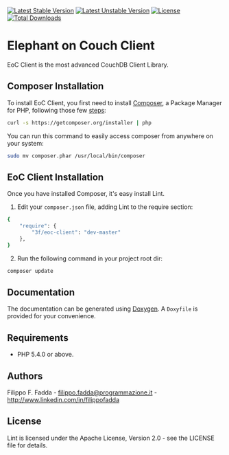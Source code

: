 [![Latest Stable Version](https://poser.pugx.org/3f/eoc-client/v/stable.png)](https://packagist.org/packages/3f/eoc-client)
[![Latest Unstable Version](https://poser.pugx.org/3f/eoc-client/v/unstable.png)](https://packagist.org/packages/3f/eoc-client)
[![License](https://poser.pugx.org/3f/eoc-client/license.svg)](https://packagist.org/packages/3f/eoc-client)
[![Total Downloads](https://poser.pugx.org/3f/eoc-client/downloads.png)](https://packagist.org/packages/3f/eoc-client)


Elephant on Couch Client
========================
EoC Client is the most advanced CouchDB Client Library.


Composer Installation
---------------------

To install EoC Client, you first need to install [Composer](http://getcomposer.org/), a Package Manager for
PHP, following those few [steps](http://getcomposer.org/doc/00-intro.md#installation-nix):

```sh
curl -s https://getcomposer.org/installer | php
```

You can run this command to easily access composer from anywhere on your system:

```sh
sudo mv composer.phar /usr/local/bin/composer
```


EoC Client Installation
-----------------------
Once you have installed Composer, it's easy install Lint.

1. Edit your `composer.json` file, adding Lint to the require section:
```sh
{
    "require": {
        "3f/eoc-client": "dev-master"
    },
}
```
2. Run the following command in your project root dir:
```sh
composer update
```


Documentation
-------------
The documentation can be generated using [Doxygen](http://doxygen.org). A `Doxyfile` is provided for your convenience.


Requirements
------------
- PHP 5.4.0 or above.


Authors
-------
Filippo F. Fadda - <filippo.fadda@programmazione.it> - <http://www.linkedin.com/in/filippofadda>


License
-------
Lint is licensed under the Apache License, Version 2.0 - see the LICENSE file for details.